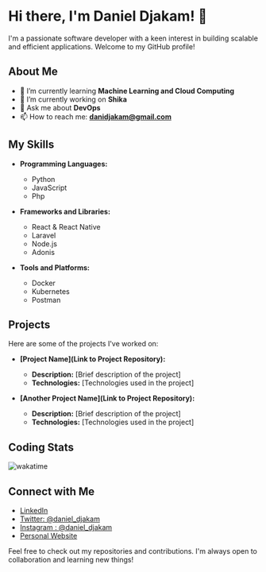 # Hi there, I'm Daniel Djakam! 👋

I'm a passionate software developer with a keen interest in building scalable and efficient applications. Welcome to my GitHub profile!

## About Me

- 🌱 I’m currently learning **Machine Learning and Cloud Computing**
- 🔭 I’m currently working on **Shika**
- 💬 Ask me about  **DevOps**
- 📫 How to reach me: **danidjakam@gmail.com**

## My Skills

- **Programming Languages:**

  - Python
  - JavaScript
  - Php
- **Frameworks and Libraries:**

  - React & React Native
  - Laravel
  - Node.js
  - Adonis
- **Tools and Platforms:**

  - Docker
  - Kubernetes
  - Postman

## Projects

Here are some of the projects I've worked on:

- **[Project Name](Link to Project Repository):**

  - **Description:** [Brief description of the project]
  - **Technologies:** [Technologies used in the project]
- **[Another Project Name](Link to Project Repository):**

  - **Description:** [Brief description of the project]
  - **Technologies:** [Technologies used in the project]

## Coding Stats

![wakatime](https://wakatime.com/share/@danieldjakam/96329ee3-9faa-4f33-a26a-deeb1dc1c952.svg)

## Connect with Me

- [LinkedIn](https://www.linkedin.com/in/danieldjakam)
- [Twitter: @daniel_djakam](https://twitter.com/daniel_djakam)
- [Instagram : @daniel_djakam](https://instagram.com/daniel_djakam)
- [Personal Website](https://danieldjakam.com/)

Feel free to check out my repositories and contributions. I'm always open to collaboration and learning new things!
